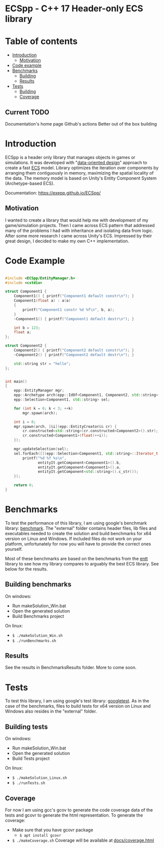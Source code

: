 # ECSpp - C++ 17 Header-only ECS library

# Table of contents
* [Introduction](#introduction)
    * [Motivation](#motivation)
* [Code example](#code-example)
* [Benchmarks](#benchmarks)
    * [Building](#building-benchmarks)
    * [Results](#results)
* [Tests](#tests)
    * [Building](#building-tests)
    * [Coverage](#coverage)

Current TODO
------------
Documentation's home page
Github's actions
Better out of the box building

# Introduction
ECSpp is a header only library that manages objects in games or simulations. It was developed with "[data-oriented design](https://www.youtube.com/watch?v=rX0ItVEVjHc)" approach to create a fast [ECS](https://en.wikipedia.org/wiki/Entity_component_system) model. Library optimizes the iteration over components by arranging them contiguously in memory, maximizing the spatial locality of the data.
The memory model is based on Unity's Entity Component System (Archetype-based ECS). 

Documentation: https://exepp.github.io/ECSpp/

## Motivation
I wanted to create a library that would help me with development of my game/simulation projects. Then I came across ECS pattern that addressed many of the problems I had with inheritance and isolating data from logic. After some more research I came across Unity's ECS. Impressed by their great design, I decided to make my own C++ implementation.

# Code Example
```cpp

#include <ECSpp/EntityManager.h>
#include <cstdio>

struct Component1 {
    Component1() { printf("Component1 default constr\n"); }
    Component1(float a) : a(a)
    {
        printf("Component1 constr %d %f\n", b, a);
    }
    ~Component1() { printf("Component1 default destr\n"); }

    int b = 123;
    float a;
};

struct Component2 {
    Component2() { printf("Component2 default constr\n"); }
    ~Component2() { printf("Component2 default destr\n"); }

    std::string str = "hello";
};


int main()
{
    epp::EntityManager mgr;
    epp::Archetype arch(epp::IdOf<Component1, Component2, std::string>());
    epp::Selection<Component1, std::string> sel;

    for (int k = 0; k < 3; ++k)
        mgr.spawn(arch);

    int i = 0;
    mgr.spawn(arch, [&i](epp::EntityCreator&& cr) {
        cr.constructed<std::string>(cr.constructed<Component2>().str); // Component2 first, std::string second
        cr.constructed<Component1>(float(++i));                        // Component1 third
    });

    mgr.updateSelection(sel);
    sel.forEach([](epp::Selection<Component1, std::string>::Iterator_t const& entityIt) {
        printf("%d %f %s\n",
               entityIt.getComponent<Component1>().b,
               entityIt.getComponent<Component1>().a,
               entityIt.getComponent<std::string>().c_str());
    });

    return 0;
}

```

# Benchmarks
To test the performance of this library, I am using google's benchmark library: [benchmark](https://github.com/google/benchmark). The "external" folder contains header files, lib files and executables needed to create the solution and build benchmarks for x64 version on Linux and Windows. If included files do not work on your platform, unfortunately for now you will have to provide the correct ones yourself.

Most of these benchmarks are based on the benchmarks from the [entt](https://github.com/skypjack/entt) library to see how my library compares to arguably the best ECS library. See below for the results.

## Building benchmarks
On windows:
* Run makeSolution_Win.bat 
* Open the generated solution
* Build Benchmarks project

On linux:
* `$ ./makeSolution_Win.sh` 
* `$ ./runBenchmarks.sh` 

## Results
See the results in BenchmarksResults folder.
More to come soon.

# Tests
To test this library, I am using google's test library: [googletest](https://github.com/google/googletest). 
As in the case of the benchmarks, files to build tests for x64 version on Linux and Windows also resides in the "external" folder.

## Building tests
On windows:
* Run makeSolution_Win.bat 
* Open the generated solution
* Build Tests project

On linux:
* `$ ./makeSolution_Linux.sh` 
* `$ ./runTests.sh` 

## Coverage
For now I am using gcc's gcov to generate the code coverage data of the tests and gcovr to generate the html representation. To generate the coverage:
* Make sure that you have gcovr package
    * `$ apt install gcovr`
* `$ ./makeCoverage.sh`
Coverage will be available at [docs/coverage.html](https://exepp.github.io/ECSpp/coverage.html)